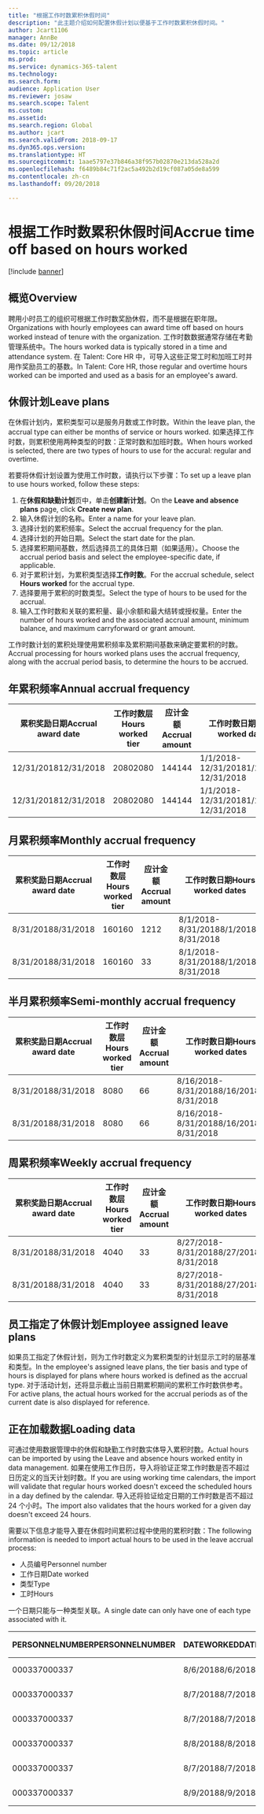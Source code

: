 ```yaml
---
title: "根据工作时数累积休假时间"
description: "此主题介绍如何配置休假计划以便基于工作时数累积休假时间。"
author: Jcart1106
manager: AnnBe
ms.date: 09/12/2018
ms.topic: article
ms.prod: 
ms.service: dynamics-365-talent
ms.technology: 
ms.search.form: 
audience: Application User
ms.reviewer: josaw
ms.search.scope: Talent
ms.custom: 
ms.assetid: 
ms.search.region: Global
ms.author: jcart
ms.search.validFrom: 2018-09-17
ms.dyn365.ops.version: 
ms.translationtype: HT
ms.sourcegitcommit: 1aae5797e37b846a38f957b02870e213da528a2d
ms.openlocfilehash: f6489b84c71f2ac5a492b2d19cf087a05de8a599
ms.contentlocale: zh-cn
ms.lasthandoff: 09/20/2018

---
```


# <a name="accrue-time-off-based-on-hours-worked"></a><span data-ttu-id="4392e-103">根据工作时数累积休假时间</span><span class="sxs-lookup"><span data-stu-id="4392e-103">Accrue time off based on hours worked</span></span>

[!include [banner](includes/banner.md)]


## <a name="overview"></a><span data-ttu-id="4392e-104">概览</span><span class="sxs-lookup"><span data-stu-id="4392e-104">Overview</span></span>

<span data-ttu-id="4392e-105">聘用小时员工的组织可根据工作时数奖励休假，而不是根据在职年限。</span><span class="sxs-lookup"><span data-stu-id="4392e-105">Organizations with hourly employees can award time off based on hours worked instead of tenure with the organization.</span></span> <span data-ttu-id="4392e-106">工作时数数据通常存储在考勤管理系统中。</span><span class="sxs-lookup"><span data-stu-id="4392e-106">The hours worked data is typically stored in a time and attendance system.</span></span> <span data-ttu-id="4392e-107">在 Talent: Core HR 中，可导入这些正常工时和加班工时并用作奖励员工的基数。</span><span class="sxs-lookup"><span data-stu-id="4392e-107">In Talent: Core HR, those regular and overtime hours worked can be imported and used as a basis for an employee's award.</span></span>

## <a name="leave-plans"></a><span data-ttu-id="4392e-108">休假计划</span><span class="sxs-lookup"><span data-stu-id="4392e-108">Leave plans</span></span>

<span data-ttu-id="4392e-109">在休假计划内，累积类型可以是服务月数或工作时数。</span><span class="sxs-lookup"><span data-stu-id="4392e-109">Within the leave plan, the accrual type can either be months of service or hours worked.</span></span> <span data-ttu-id="4392e-110">如果选择工作时数，则累积使用两种类型的时数：正常时数和加班时数。</span><span class="sxs-lookup"><span data-stu-id="4392e-110">When hours worked is selected, there are two types of hours to use for the accural: regular and overtime.</span></span>

<span data-ttu-id="4392e-111">若要将休假计划设置为使用工作时数，请执行以下步骤：</span><span class="sxs-lookup"><span data-stu-id="4392e-111">To set up a leave plan to use hours worked, follow these steps:</span></span>

1. <span data-ttu-id="4392e-112">在**休假和缺勤计划**页中，单击**创建新计划**。</span><span class="sxs-lookup"><span data-stu-id="4392e-112">On the **Leave and absence plans** page, click **Create new plan**.</span></span>
2. <span data-ttu-id="4392e-113">输入休假计划的名称。</span><span class="sxs-lookup"><span data-stu-id="4392e-113">Enter a name for your leave plan.</span></span>
3. <span data-ttu-id="4392e-114">选择计划的累积频率。</span><span class="sxs-lookup"><span data-stu-id="4392e-114">Select the accrual frequency for the plan.</span></span>
5. <span data-ttu-id="4392e-115">选择计划的开始日期。</span><span class="sxs-lookup"><span data-stu-id="4392e-115">Select the start date for the plan.</span></span>
6. <span data-ttu-id="4392e-116">选择累积期间基数，然后选择员工的具体日期（如果适用）。</span><span class="sxs-lookup"><span data-stu-id="4392e-116">Choose the accrual period basis and select the employee-specific date, if applicable.</span></span>
7. <span data-ttu-id="4392e-117">对于累积计划，为累积类型选择**工作时数**。</span><span class="sxs-lookup"><span data-stu-id="4392e-117">For the accrual schedule, select **Hours worked** for the accrual type.</span></span>
8. <span data-ttu-id="4392e-118">选择要用于累积的时数类型。</span><span class="sxs-lookup"><span data-stu-id="4392e-118">Select the type of hours to be used for the accrual.</span></span>
9. <span data-ttu-id="4392e-119">输入工作时数和关联的累积量、最小余额和最大结转或授权量。</span><span class="sxs-lookup"><span data-stu-id="4392e-119">Enter the number of hours worked and the associated accrual amount, minimum balance, and maximum carryforward or grant amount.</span></span>

<span data-ttu-id="4392e-120">工作时数计划的累积处理使用累积频率及累积期间基数来确定要累积的时数。</span><span class="sxs-lookup"><span data-stu-id="4392e-120">Accrual processing for hours worked plans uses the accrual frequency, along with the accrual period basis, to determine the hours to be accrued.</span></span>

## <a name="annual-accrual-frequency"></a><span data-ttu-id="4392e-121">年累积频率</span><span class="sxs-lookup"><span data-stu-id="4392e-121">Annual accrual frequency</span></span>

| <span data-ttu-id="4392e-122">累积奖励日期</span><span class="sxs-lookup"><span data-stu-id="4392e-122">Accrual award date</span></span>    | <span data-ttu-id="4392e-123">工作时数层</span><span class="sxs-lookup"><span data-stu-id="4392e-123">Hours worked tier</span></span>    | <span data-ttu-id="4392e-124">应计金额</span><span class="sxs-lookup"><span data-stu-id="4392e-124">Accrual amount</span></span>        | <span data-ttu-id="4392e-125">工作时数日期</span><span class="sxs-lookup"><span data-stu-id="4392e-125">Hours worked dates</span></span>   | <span data-ttu-id="4392e-126">工作时数累积</span><span class="sxs-lookup"><span data-stu-id="4392e-126">Hours worked actuals</span></span>| <span data-ttu-id="4392e-127">奖励</span><span class="sxs-lookup"><span data-stu-id="4392e-127">Award</span></span>               |
| --------------------- | -------------------- | --------------------- | -------------------- |-------------------- |-------------------- |
| <span data-ttu-id="4392e-128">12/31/2018</span><span class="sxs-lookup"><span data-stu-id="4392e-128">12/31/2018</span></span>            | <span data-ttu-id="4392e-129">2080</span><span class="sxs-lookup"><span data-stu-id="4392e-129">2080</span></span>                 | <span data-ttu-id="4392e-130">144</span><span class="sxs-lookup"><span data-stu-id="4392e-130">144</span></span>                   | <span data-ttu-id="4392e-131">1/1/2018-12/31/2018</span><span class="sxs-lookup"><span data-stu-id="4392e-131">1/1/2018-12/31/2018</span></span>  | <span data-ttu-id="4392e-132">2085</span><span class="sxs-lookup"><span data-stu-id="4392e-132">2085</span></span>                | <span data-ttu-id="4392e-133">144</span><span class="sxs-lookup"><span data-stu-id="4392e-133">144</span></span>                 |        
| <span data-ttu-id="4392e-134">12/31/2018</span><span class="sxs-lookup"><span data-stu-id="4392e-134">12/31/2018</span></span>            | <span data-ttu-id="4392e-135">2080</span><span class="sxs-lookup"><span data-stu-id="4392e-135">2080</span></span>                 | <span data-ttu-id="4392e-136">144</span><span class="sxs-lookup"><span data-stu-id="4392e-136">144</span></span>                   | <span data-ttu-id="4392e-137">1/1/2018-12/31/2018</span><span class="sxs-lookup"><span data-stu-id="4392e-137">1/1/2018-12/31/2018</span></span>  | <span data-ttu-id="4392e-138">2000</span><span class="sxs-lookup"><span data-stu-id="4392e-138">2000</span></span>                | <span data-ttu-id="4392e-139">0</span><span class="sxs-lookup"><span data-stu-id="4392e-139">0</span></span>                 |


## <a name="monthly-accrual-frequency"></a><span data-ttu-id="4392e-140">月累积频率</span><span class="sxs-lookup"><span data-stu-id="4392e-140">Monthly accrual frequency</span></span>

| <span data-ttu-id="4392e-141">累积奖励日期</span><span class="sxs-lookup"><span data-stu-id="4392e-141">Accrual award date</span></span>    | <span data-ttu-id="4392e-142">工作时数层</span><span class="sxs-lookup"><span data-stu-id="4392e-142">Hours worked tier</span></span>    | <span data-ttu-id="4392e-143">应计金额</span><span class="sxs-lookup"><span data-stu-id="4392e-143">Accrual amount</span></span>        | <span data-ttu-id="4392e-144">工作时数日期</span><span class="sxs-lookup"><span data-stu-id="4392e-144">Hours worked dates</span></span>   | <span data-ttu-id="4392e-145">工作时数累积</span><span class="sxs-lookup"><span data-stu-id="4392e-145">Hours worked actuals</span></span>| <span data-ttu-id="4392e-146">奖励</span><span class="sxs-lookup"><span data-stu-id="4392e-146">Award</span></span>               |
| --------------------- | -------------------- | --------------------- | -------------------- |-------------------- |-------------------- |
| <span data-ttu-id="4392e-147">8/31/2018</span><span class="sxs-lookup"><span data-stu-id="4392e-147">8/31/2018</span></span>             | <span data-ttu-id="4392e-148">160</span><span class="sxs-lookup"><span data-stu-id="4392e-148">160</span></span>                  | <span data-ttu-id="4392e-149">12</span><span class="sxs-lookup"><span data-stu-id="4392e-149">12</span></span>                    | <span data-ttu-id="4392e-150">8/1/2018-8/31/2018</span><span class="sxs-lookup"><span data-stu-id="4392e-150">8/1/2018-8/31/2018</span></span>   | <span data-ttu-id="4392e-151">184</span><span class="sxs-lookup"><span data-stu-id="4392e-151">184</span></span>                 | <span data-ttu-id="4392e-152">12</span><span class="sxs-lookup"><span data-stu-id="4392e-152">12</span></span>                  |        
| <span data-ttu-id="4392e-153">8/31/2018</span><span class="sxs-lookup"><span data-stu-id="4392e-153">8/31/2018</span></span>             | <span data-ttu-id="4392e-154">160</span><span class="sxs-lookup"><span data-stu-id="4392e-154">160</span></span>                  | <span data-ttu-id="4392e-155">3</span><span class="sxs-lookup"><span data-stu-id="4392e-155">3</span></span>                     | <span data-ttu-id="4392e-156">8/1/2018-8/31/2018</span><span class="sxs-lookup"><span data-stu-id="4392e-156">8/1/2018-8/31/2018</span></span>   | <span data-ttu-id="4392e-157">184</span><span class="sxs-lookup"><span data-stu-id="4392e-157">184</span></span>                 | <span data-ttu-id="4392e-158">3</span><span class="sxs-lookup"><span data-stu-id="4392e-158">3</span></span>                   |

## <a name="semi-monthly-accrual-frequency"></a><span data-ttu-id="4392e-159">半月累积频率</span><span class="sxs-lookup"><span data-stu-id="4392e-159">Semi-monthly accrual frequency</span></span>

| <span data-ttu-id="4392e-160">累积奖励日期</span><span class="sxs-lookup"><span data-stu-id="4392e-160">Accrual award date</span></span>    | <span data-ttu-id="4392e-161">工作时数层</span><span class="sxs-lookup"><span data-stu-id="4392e-161">Hours worked tier</span></span>    | <span data-ttu-id="4392e-162">应计金额</span><span class="sxs-lookup"><span data-stu-id="4392e-162">Accrual amount</span></span>        | <span data-ttu-id="4392e-163">工作时数日期</span><span class="sxs-lookup"><span data-stu-id="4392e-163">Hours worked dates</span></span>   | <span data-ttu-id="4392e-164">工作时数累积</span><span class="sxs-lookup"><span data-stu-id="4392e-164">Hours worked actuals</span></span>| <span data-ttu-id="4392e-165">奖励</span><span class="sxs-lookup"><span data-stu-id="4392e-165">Award</span></span>               |
| --------------------- | -------------------- | --------------------- | -------------------- |-------------------- |-------------------- |
| <span data-ttu-id="4392e-166">8/31/2018</span><span class="sxs-lookup"><span data-stu-id="4392e-166">8/31/2018</span></span>             | <span data-ttu-id="4392e-167">80</span><span class="sxs-lookup"><span data-stu-id="4392e-167">80</span></span>                   | <span data-ttu-id="4392e-168">6</span><span class="sxs-lookup"><span data-stu-id="4392e-168">6</span></span>                     | <span data-ttu-id="4392e-169">8/16/2018-8/31/2018</span><span class="sxs-lookup"><span data-stu-id="4392e-169">8/16/2018-8/31/2018</span></span>  | <span data-ttu-id="4392e-170">81</span><span class="sxs-lookup"><span data-stu-id="4392e-170">81</span></span>                  | <span data-ttu-id="4392e-171">6</span><span class="sxs-lookup"><span data-stu-id="4392e-171">6</span></span>                  |        
| <span data-ttu-id="4392e-172">8/31/2018</span><span class="sxs-lookup"><span data-stu-id="4392e-172">8/31/2018</span></span>             | <span data-ttu-id="4392e-173">80</span><span class="sxs-lookup"><span data-stu-id="4392e-173">80</span></span>                   | <span data-ttu-id="4392e-174">6</span><span class="sxs-lookup"><span data-stu-id="4392e-174">6</span></span>                     | <span data-ttu-id="4392e-175">8/16/2018-8/31/2018</span><span class="sxs-lookup"><span data-stu-id="4392e-175">8/16/2018-8/31/2018</span></span>  | <span data-ttu-id="4392e-176">75</span><span class="sxs-lookup"><span data-stu-id="4392e-176">75</span></span>                  | <span data-ttu-id="4392e-177">0</span><span class="sxs-lookup"><span data-stu-id="4392e-177">0</span></span>                   |

## <a name="weekly-accrual-frequency"></a><span data-ttu-id="4392e-178">周累积频率</span><span class="sxs-lookup"><span data-stu-id="4392e-178">Weekly accrual frequency</span></span>

| <span data-ttu-id="4392e-179">累积奖励日期</span><span class="sxs-lookup"><span data-stu-id="4392e-179">Accrual award date</span></span>    | <span data-ttu-id="4392e-180">工作时数层</span><span class="sxs-lookup"><span data-stu-id="4392e-180">Hours worked tier</span></span>    | <span data-ttu-id="4392e-181">应计金额</span><span class="sxs-lookup"><span data-stu-id="4392e-181">Accrual amount</span></span>        | <span data-ttu-id="4392e-182">工作时数日期</span><span class="sxs-lookup"><span data-stu-id="4392e-182">Hours worked dates</span></span>   | <span data-ttu-id="4392e-183">工作时数累积</span><span class="sxs-lookup"><span data-stu-id="4392e-183">Hours worked actuals</span></span>| <span data-ttu-id="4392e-184">奖励</span><span class="sxs-lookup"><span data-stu-id="4392e-184">Award</span></span>               |
| --------------------- | -------------------- | --------------------- | -------------------- |-------------------- |-------------------- |
| <span data-ttu-id="4392e-185">8/31/2018</span><span class="sxs-lookup"><span data-stu-id="4392e-185">8/31/2018</span></span>             | <span data-ttu-id="4392e-186">40</span><span class="sxs-lookup"><span data-stu-id="4392e-186">40</span></span>                   | <span data-ttu-id="4392e-187">3</span><span class="sxs-lookup"><span data-stu-id="4392e-187">3</span></span>                     | <span data-ttu-id="4392e-188">8/27/2018-8/31/2018</span><span class="sxs-lookup"><span data-stu-id="4392e-188">8/27/2018-8/31/2018</span></span>  | <span data-ttu-id="4392e-189">42</span><span class="sxs-lookup"><span data-stu-id="4392e-189">42</span></span>                  | <span data-ttu-id="4392e-190">3</span><span class="sxs-lookup"><span data-stu-id="4392e-190">3</span></span>                  |        
| <span data-ttu-id="4392e-191">8/31/2018</span><span class="sxs-lookup"><span data-stu-id="4392e-191">8/31/2018</span></span>             | <span data-ttu-id="4392e-192">40</span><span class="sxs-lookup"><span data-stu-id="4392e-192">40</span></span>                   | <span data-ttu-id="4392e-193">3</span><span class="sxs-lookup"><span data-stu-id="4392e-193">3</span></span>                     | <span data-ttu-id="4392e-194">8/27/2018-8/31/2018</span><span class="sxs-lookup"><span data-stu-id="4392e-194">8/27/2018-8/31/2018</span></span>  | <span data-ttu-id="4392e-195">35</span><span class="sxs-lookup"><span data-stu-id="4392e-195">35</span></span>                  | <span data-ttu-id="4392e-196">0</span><span class="sxs-lookup"><span data-stu-id="4392e-196">0</span></span>                   |

## <a name="employee-assigned-leave-plans"></a><span data-ttu-id="4392e-197">员工指定了休假计划</span><span class="sxs-lookup"><span data-stu-id="4392e-197">Employee assigned leave plans</span></span>

<span data-ttu-id="4392e-198">如果员工指定了休假计划，则为工作时数定义为累积类型的计划显示工时的层基准和类型。</span><span class="sxs-lookup"><span data-stu-id="4392e-198">In the employee's assigned leave plans, the tier basis and type of hours is displayed for plans where hours worked is defined as the accrual type.</span></span> <span data-ttu-id="4392e-199">对于活动计划，还将显示截止当前日期累积期间的累积工作时数供参考。</span><span class="sxs-lookup"><span data-stu-id="4392e-199">For active plans, the actual hours worked for the accrual periods as of the current date is also displayed for reference.</span></span> 

## <a name="loading-data"></a><span data-ttu-id="4392e-200">正在加载数据</span><span class="sxs-lookup"><span data-stu-id="4392e-200">Loading data</span></span>

<span data-ttu-id="4392e-201">可通过使用数据管理中的休假和缺勤工作时数实体导入累积时数。</span><span class="sxs-lookup"><span data-stu-id="4392e-201">Actual hours can be imported by using the Leave and absence hours worked entity in data management.</span></span> <span data-ttu-id="4392e-202">如果在使用工作日历，导入将验证正常工作时数是否不超过日历定义的当天计划时数。</span><span class="sxs-lookup"><span data-stu-id="4392e-202">If you are using working time calendars, the import will validate that regular hours worked doesn't exceed the scheduled hours in a day defined by the calendar.</span></span> <span data-ttu-id="4392e-203">导入还将验证给定日期的工作时数是否不超过 24 个小时。</span><span class="sxs-lookup"><span data-stu-id="4392e-203">The import also validates that the hours worked for a given day doesn't exceed 24 hours.</span></span> 

<span data-ttu-id="4392e-204">需要以下信息才能导入要在休假时间累积过程中使用的累积时数：</span><span class="sxs-lookup"><span data-stu-id="4392e-204">The following information is needed to import actual hours to be used in the leave accrual process:</span></span>

+ <span data-ttu-id="4392e-205">人员编号</span><span class="sxs-lookup"><span data-stu-id="4392e-205">Personnel number</span></span> 
+ <span data-ttu-id="4392e-206">工作日期</span><span class="sxs-lookup"><span data-stu-id="4392e-206">Date worked</span></span>
+ <span data-ttu-id="4392e-207">类型</span><span class="sxs-lookup"><span data-stu-id="4392e-207">Type</span></span>
+ <span data-ttu-id="4392e-208">工时</span><span class="sxs-lookup"><span data-stu-id="4392e-208">Hours</span></span>

<span data-ttu-id="4392e-209">一个日期只能与一种类型关联。</span><span class="sxs-lookup"><span data-stu-id="4392e-209">A single date can only have one of each type associated with it.</span></span>

| <span data-ttu-id="4392e-210">PERSONNELNUMBER</span><span class="sxs-lookup"><span data-stu-id="4392e-210">PERSONNELNUMBER</span></span>       | <span data-ttu-id="4392e-211">DATEWORKED</span><span class="sxs-lookup"><span data-stu-id="4392e-211">DATEWORKED</span></span>           | <span data-ttu-id="4392e-212">类型</span><span class="sxs-lookup"><span data-stu-id="4392e-212">TYPE</span></span>                  | <span data-ttu-id="4392e-213">HOURS</span><span class="sxs-lookup"><span data-stu-id="4392e-213">HOURS</span></span>                |
| --------------------- | -------------------- | --------------------- | -------------------- |
| <span data-ttu-id="4392e-214">000337</span><span class="sxs-lookup"><span data-stu-id="4392e-214">000337</span></span>                | <span data-ttu-id="4392e-215">8/6/2018</span><span class="sxs-lookup"><span data-stu-id="4392e-215">8/6/2018</span></span>             | <span data-ttu-id="4392e-216">常规</span><span class="sxs-lookup"><span data-stu-id="4392e-216">Regular</span></span>               | <span data-ttu-id="4392e-217">8</span><span class="sxs-lookup"><span data-stu-id="4392e-217">8</span></span>                    |       
| <span data-ttu-id="4392e-218">000337</span><span class="sxs-lookup"><span data-stu-id="4392e-218">000337</span></span>                | <span data-ttu-id="4392e-219">8/7/2018</span><span class="sxs-lookup"><span data-stu-id="4392e-219">8/7/2018</span></span>             | <span data-ttu-id="4392e-220">常规</span><span class="sxs-lookup"><span data-stu-id="4392e-220">Regular</span></span>               | <span data-ttu-id="4392e-221">8</span><span class="sxs-lookup"><span data-stu-id="4392e-221">8</span></span>                    |
| <span data-ttu-id="4392e-222">000337</span><span class="sxs-lookup"><span data-stu-id="4392e-222">000337</span></span>                | <span data-ttu-id="4392e-223">8/7/2018</span><span class="sxs-lookup"><span data-stu-id="4392e-223">8/7/2018</span></span>             | <span data-ttu-id="4392e-224">加班</span><span class="sxs-lookup"><span data-stu-id="4392e-224">Overtime</span></span>              | <span data-ttu-id="4392e-225">3</span><span class="sxs-lookup"><span data-stu-id="4392e-225">3</span></span>                    |
| <span data-ttu-id="4392e-226">000337</span><span class="sxs-lookup"><span data-stu-id="4392e-226">000337</span></span>                | <span data-ttu-id="4392e-227">8/8/2018</span><span class="sxs-lookup"><span data-stu-id="4392e-227">8/8/2018</span></span>             | <span data-ttu-id="4392e-228">常规</span><span class="sxs-lookup"><span data-stu-id="4392e-228">Regular</span></span>               | <span data-ttu-id="4392e-229">8</span><span class="sxs-lookup"><span data-stu-id="4392e-229">8</span></span>                    |
| <span data-ttu-id="4392e-230">000337</span><span class="sxs-lookup"><span data-stu-id="4392e-230">000337</span></span>                | <span data-ttu-id="4392e-231">8/7/2018</span><span class="sxs-lookup"><span data-stu-id="4392e-231">8/7/2018</span></span>             | <span data-ttu-id="4392e-232">常规</span><span class="sxs-lookup"><span data-stu-id="4392e-232">Regular</span></span>               | <span data-ttu-id="4392e-233">8</span><span class="sxs-lookup"><span data-stu-id="4392e-233">8</span></span>                    |
| <span data-ttu-id="4392e-234">000337</span><span class="sxs-lookup"><span data-stu-id="4392e-234">000337</span></span>                | <span data-ttu-id="4392e-235">8/9/2018</span><span class="sxs-lookup"><span data-stu-id="4392e-235">8/9/2018</span></span>             | <span data-ttu-id="4392e-236">常规</span><span class="sxs-lookup"><span data-stu-id="4392e-236">Regular</span></span>               | <span data-ttu-id="4392e-237">8</span><span class="sxs-lookup"><span data-stu-id="4392e-237">8</span></span>                    |

